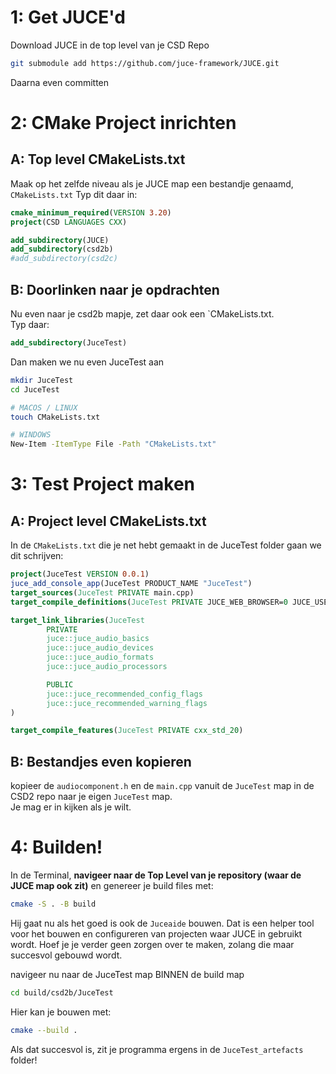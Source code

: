 # 1: Get JUCE'd
Download JUCE in de top level van je CSD Repo
```bash
git submodule add https://github.com/juce-framework/JUCE.git
```
Daarna even committen

# 2:  CMake Project inrichten

## A: Top level CMakeLists.txt
Maak op het zelfde niveau als je JUCE map een bestandje genaamd, `CMakeLists.txt`
Typ dit daar in:
```cmake
cmake_minimum_required(VERSION 3.20)
project(CSD LANGUAGES CXX)

add_subdirectory(JUCE)
add_subdirectory(csd2b)
#add_subdirectory(csd2c)
```
## B: Doorlinken naar je opdrachten
Nu even naar je csd2b mapje, zet daar ook een `CMakeLists.txt.  
Typ daar:
```cmake
add_subdirectory(JuceTest)
```
Dan maken we nu even JuceTest aan
```bash
mkdir JuceTest
cd JuceTest

# MACOS / LINUX
touch CMakeLists.txt

# WINDOWS
New-Item -ItemType File -Path "CMakeLists.txt"
```
# 3: Test Project maken
## A: Project level CMakeLists.txt
In de `CMakeLists.txt` die je net hebt gemaakt in de JuceTest folder gaan we dit schrijven:  
```cmake
project(JuceTest VERSION 0.0.1)
juce_add_console_app(JuceTest PRODUCT_NAME "JuceTest")
target_sources(JuceTest PRIVATE main.cpp)
target_compile_definitions(JuceTest PRIVATE JUCE_WEB_BROWSER=0 JUCE_USE_CURL=0)

target_link_libraries(JuceTest
        PRIVATE
        juce::juce_audio_basics
        juce::juce_audio_devices
        juce::juce_audio_formats
        juce::juce_audio_processors

        PUBLIC
        juce::juce_recommended_config_flags
        juce::juce_recommended_warning_flags
)

target_compile_features(JuceTest PRIVATE cxx_std_20)
```

## B: Bestandjes even kopieren
kopieer de `audiocomponent.h` en de `main.cpp` vanuit de `JuceTest` map in de CSD2 repo naar je eigen `JuceTest` map.     
Je mag er in kijken als je wilt.   

# 4: Builden!
In de Terminal, **navigeer naar de Top Level van je repository (waar de JUCE map ook zit)** en genereer je build files met:   
```bash
cmake -S . -B build
```
Hij gaat nu als het goed is ook de `Juceaide` bouwen. Dat is een helper tool voor het bouwen en configureren van projecten waar JUCE in gebruikt wordt. Hoef je je verder geen zorgen over te maken, zolang die maar succesvol gebouwd wordt.   
  
navigeer nu naar de JuceTest map BINNEN de build map  
```bash
cd build/csd2b/JuceTest
```

Hier kan je bouwen met:  
```bash
cmake --build .
```

Als dat succesvol is, zit je programma ergens in de `JuceTest_artefacts` folder!  

